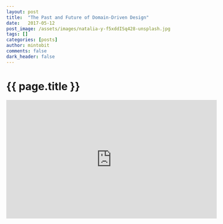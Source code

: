 ```yaml
---
layout: post
title:  "The Past and Future of Domain-Driven Design"
date:   2017-05-12
post_image: /assets/images/natalia-y-f5xddISq428-unsplash.jpg
tags: []
categories: [posts]
author: mintobit
comments: false
dark_header: false
---
```

# {{ page.title }}
<iframe width="560" height="315" src="https://www.youtube.com/embed/XH_awPS6hK4" frameborder="0" allowfullscreen></iframe>